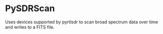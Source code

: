 # PySDRScan

Uses devices supported by pyrtlsdr to scan broad spectrum data over time and writes to a FITS file.

